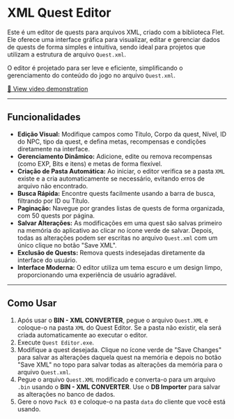 # XML Quest Editor

Este é um editor de quests para arquivos XML, criado com a biblioteca Flet. Ele oferece uma interface gráfica para visualizar, editar e gerenciar dados de quests de forma simples e intuitiva, sendo ideal para projetos que utilizam a estrutura de arquivo `Quest.xml`.

O editor é projetado para ser leve e eficiente, simplificando o gerenciamento do conteúdo do jogo no arquivo `Quest.xml`.

[🔗 View video demonstration](https://github.com/user-attachments/assets/763422e1-c3c9-456e-85cc-84b5538c3f6a)

---

## Funcionalidades

* **Edição Visual:** Modifique campos como Título, Corpo da quest, Nível, ID do NPC, tipo da quest, e defina metas, recompensas e condições diretamente na interface.
* **Gerenciamento Dinâmico:** Adicione, edite ou remova recompensas (como EXP, Bits e itens) e metas de forma flexível.
* **Criação de Pasta Automática:** Ao iniciar, o editor verifica se a pasta `XML` existe e a cria automaticamente se necessário, evitando erros de arquivo não encontrado.
* **Busca Rápida:** Encontre quests facilmente usando a barra de busca, filtrando por ID ou Título.
* **Paginação:** Navegue por grandes listas de quests de forma organizada, com 50 quests por página.
* **Salvar Alterações:** As modificações em uma quest são salvas primeiro na memória do aplicativo ao clicar no ícone verde de salvar. Depois, todas as alterações podem ser escritas no arquivo `Quest.xml` com um único clique no botão "Save XML".
* **Exclusão de Quests:** Remova quests indesejadas diretamente da interface do usuário.
* **Interface Moderna:** O editor utiliza um tema escuro e um design limpo, proporcionando uma experiência de usuário agradável.

---

## Como Usar

1.  Após usar o **BIN - XML CONVERTER**, pegue o arquivo `Quest.XML` e coloque-o na pasta `XML` do Quest Editor. Se a pasta não existir, ela será criada automaticamente ao executar o editor.
2.  Execute `Quest Editor.exe`.
3.  Modifique a quest desejada. Clique no ícone verde de "Save Changes" para salvar as alterações daquela quest na memória e depois no botão "Save XML" no topo para salvar todas as alterações da memória para o arquivo `Quest.xml`.
4.  Pegue o arquivo `Quest.XML` modificado e converta-o para um arquivo `.bin` usando o **BIN - XML CONVERTER**. Use o **DB Importer** para salvar as alterações no banco de dados.
5.  Gere o novo `Pack 03` e coloque-o na pasta `data` do cliente que você está usando.
